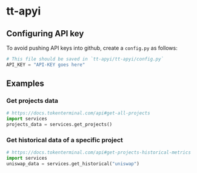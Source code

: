 # tt-apyi

## Configuring API key

To avoid pushing API keys into github, create a `config.py` as follows:

```python
# This file should be saved in `tt-apyi/tt-apyi/config.py`
API_KEY = "API-KEY goes here"
```

## Examples

### Get projects data

```python
# https://docs.tokenterminal.com/api#get-all-projects
import services
projects_data = services.get_projects()
```

### Get historical data of a specific project

```python
# https://docs.tokenterminal.com/api#get-projects-historical-metrics
import services
uniswap_data = services.get_historical("uniswap")
```
